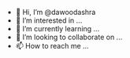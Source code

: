 - 👋 Hi, I’m @dawoodashra
- 👀 I’m interested in ...
- 🌱 I’m currently learning ...
- 💞️ I’m looking to collaborate on ...
- 📫 How to reach me ...

<!---
dawoodashra/dawoodashra is a ✨ special ✨ repository because its `README.md` (this file) appears on your GitHub profile.
You can click the Preview link to take a look at your changes.
--->
